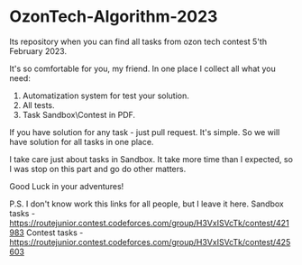 # OzonTech-Algorithm-2023

Its repository when you can find all tasks from ozon tech contest 5'th February 2023. 

It's so comfortable for you, my friend. In one place I collect all what you need:
1. Automatization system for test your solution.
2. All tests.
3. Task Sandbox\Contest in PDF.

If you have solution for any task - just pull request. It's simple. So we will have solution for all tasks in one place.

I take care just about tasks in Sandbox. It take more time than I expected, so I was stop on this part and go do other matters.

Good Luck in your adventures!

P.S. I don't know work this links for all people, but I leave it here.
Sandbox tasks - https://routejunior.contest.codeforces.com/group/H3VxISVcTk/contest/421983
Contest tasks - https://routejunior.contest.codeforces.com/group/H3VxISVcTk/contest/425603
